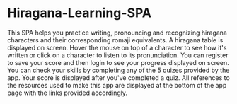 # Hiragana-Learning-SPA
This SPA helps you practice writing, pronouncing and recognizing hiragana characters and their corresponding romaji equivalents.
A hiragana table is displayed on screen.
Hover the mouse on top of a character to see how it's written or click on a character to listen to its pronunciation.
You can register to save your score and then login to see your progress displayed on screen. 
You can check your skills by completing any of the 5 quizes provided by the app. Your score is displayed after you've completed a quiz. 
All references to the resources used to make this app are displayed at the bottom of the app page with the links provided accordingly. 
